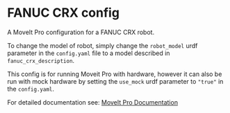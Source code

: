 # FANUC CRX config

A MoveIt Pro configuration for a FANUC CRX robot.

To change the model of robot, simply change the `robot_model` urdf parameter  in the `config.yaml` file to a model described in `fanuc_crx_description`.

This config is for running Moveit Pro with hardware, however it can also be run with mock hardware by setting the `use_mock` urdf parameter to `"true"` in the `config.yaml`.

For detailed documentation see: [MoveIt Pro Documentation](https://docs.picknik.ai/)
